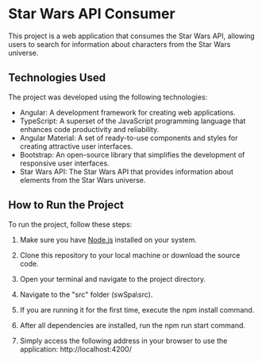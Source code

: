 # Star Wars API Consumer

This project is a web application that consumes the Star Wars API, allowing users to search for information about characters from the Star Wars universe.

## Technologies Used

The project was developed using the following technologies:

- Angular: A development framework for creating web applications.
- TypeScript: A superset of the JavaScript programming language that enhances code productivity and reliability.
- Angular Material: A set of ready-to-use components and styles for creating attractive user interfaces.
- Bootstrap: An open-source library that simplifies the development of responsive user interfaces.
- Star Wars API: The Star Wars API that provides information about elements from the Star Wars universe.

## How to Run the Project

To run the project, follow these steps:

1. Make sure you have [Node.js](https://nodejs.org/) installed on your system.

2. Clone this repository to your local machine or download the source code.

3. Open your terminal and navigate to the project directory.

4. Navigate to the "src" folder (swSpa\src).

5. If you are running it for the first time, execute the npm install command.

6. After all dependencies are installed, run the npm run start command.

7. Simply access the following address in your browser to use the application: http://localhost:4200/

